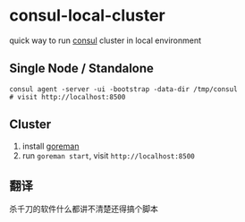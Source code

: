 consul-local-cluster
===
quick way to run [consul](https://www.consul.io/) cluster in local environment

## Single Node / Standalone

```
consul agent -server -ui -bootstrap -data-dir /tmp/consul
# visit http://localhost:8500
```

## Cluster

1. install [goreman](https://github.com/mattn/goreman)
2. run `goreman start`, visit `http://localhost:8500`

## 翻译

杀千刀的软件什么都讲不清楚还得搞个脚本